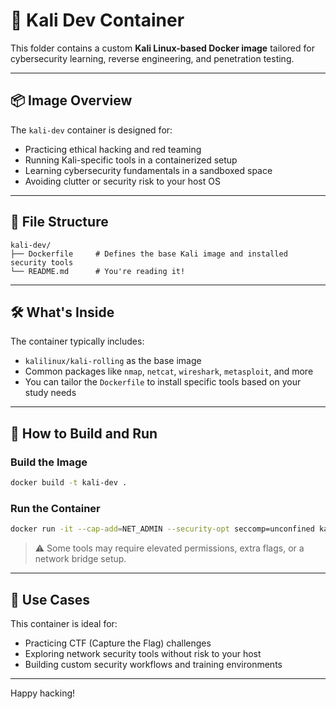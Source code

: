 # 🐉  Kali Dev Container

This folder contains a custom **Kali Linux-based Docker image** tailored for cybersecurity learning, reverse engineering, and penetration testing.

---
## 📦 Image Overview

The `kali-dev` container is designed for:

- Practicing ethical hacking and red teaming
- Running Kali-specific tools in a containerized setup
- Learning cybersecurity fundamentals in a sandboxed space
- Avoiding clutter or security risk to your host OS

---

## 📁 File Structure

```
kali-dev/
├── Dockerfile     # Defines the base Kali image and installed security tools
└── README.md      # You're reading it!
```

---

## 🛠️ What's Inside

The container typically includes:

- `kalilinux/kali-rolling` as the base image
- Common packages like `nmap`, `netcat`, `wireshark`, `metasploit`, and more
- You can tailor the `Dockerfile` to install specific tools based on your study needs

---

## 🚀 How to Build and Run

### Build the Image

```bash
docker build -t kali-dev .
```

### Run the Container

```bash
docker run -it --cap-add=NET_ADMIN --security-opt seccomp=unconfined kali-dev
```

> ⚠️ Some tools may require elevated permissions, extra flags, or a network bridge setup.

---

## 🧠 Use Cases

This container is ideal for:

- Practicing CTF (Capture the Flag) challenges
- Exploring network security tools without risk to your host
- Building custom security workflows and training environments

---

Happy hacking!
